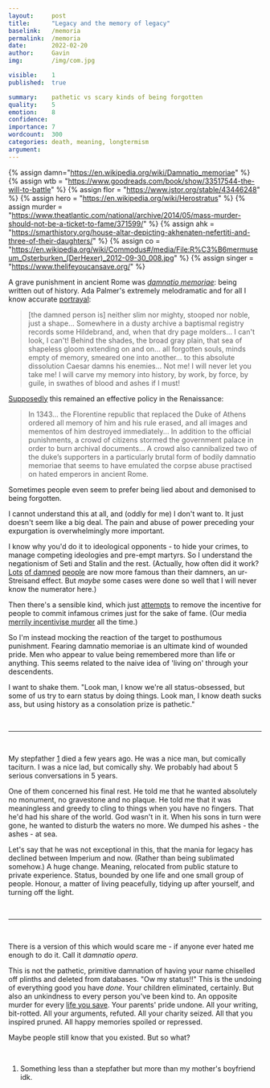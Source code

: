 ```yaml
---
layout:     post
title:      "Legacy and the memory of legacy"
baselink:   /memoria
permalink:  /memoria
date:       2022-02-20
author:     Gavin   
img:        /img/com.jpg

visible:    1
published:  true

summary:    pathetic vs scary kinds of being forgotten
quality:    5
emotion: 	8
confidence: 
importance: 7
wordcount:  300
categories: death, meaning, longtermism
argument:   
---
```


{%	assign damn="https://en.wikipedia.org/wiki/Damnatio_memoriae"	%}
{%	assign wtb = "https://www.goodreads.com/book/show/33517544-the-will-to-battle" %}
{%	assign flor = "https://www.jstor.org/stable/43446248"	%}
{% 	assign hero = "https://en.wikipedia.org/wiki/Herostratus" 	%}
{% 	assign murder = "https://www.theatlantic.com/national/archive/2014/05/mass-murder-should-not-be-a-ticket-to-fame/371599/"	%}
{%	assign ahk = "https://smarthistory.org/house-altar-depicting-akhenaten-nefertiti-and-three-of-their-daughters/"	%}
{%	assign co = "https://en.wikipedia.org/wiki/Commodus#/media/File:R%C3%B6mermuseum_Osterburken_(DerHexer)_2012-09-30_008.jpg"		%}
{%	assign singer = "https://www.thelifeyoucansave.org/"		%}



A grave punishment in ancient Rome was _<a href="{{damn}}">damnatio memoriae</a>_: being written out of history. Ada Palmer's extremely melodramatic and for all I know accurate <a href="{{wtb}}">portrayal</a>:

> [the damned person is] neither slim nor mighty, stooped nor noble, just a shape... Somewhere in a dusty archive a baptismal registry records some Hildebrand, and, when that dry page molders... I can't look, I can't! Behind the shades, the broad gray plain, that sea of shapeless gloom extending on and on... all forgotten souls, minds empty of memory, smeared one into another... to this absolute dissolution Caesar damns his enemies... Not me! I will never let you take me! I will carve my memory into history, by work, by force, by guile, in swathes of blood and ashes if I must!

<a href="{{flor}}">Supposedly</a> this remained an effective policy in the Renaissance:

> In 1343... the Florentine republic that replaced the Duke of Athens ordered all memory of him and his rule erased, and all images and mementos of him destroyed immediately... In addition to the official punishments, a crowd of citizens stormed the government palace in order to
burn archival documents... A crowd also cannibalized two of the duke’s supporters in a particularly brutal form of bodily damnatio memoriae that seems to have emulated
the corpse abuse practised on hated emperors in ancient Rome.


Sometimes people even seem to prefer being lied about and demonised to being forgotten.

I cannot understand this at all, and (oddly for me) I don't want to. It just doesn't seem like a big deal. The pain and abuse of power preceding your expurgation is overwhelmingly more important. 

I know why you'd do it to ideological opponents - to hide your crimes, to manage competing ideologies and pre-empt martyrs. So I understand the negationism of Seti and Stalin and the rest. (Actually, how often did it work? <a href="{{hero}}">Lots</a> <a href="{{ahk}}">of damned</a> <a href="{{co}}">people</a> are now more famous than their damners, an ur-Streisand effect. But _maybe_ some cases were done so well that I will never know the numerator here.) 

Then there's a sensible kind, which just <a href="{{hero}}">attempts</a> to remove the incentive for people to commit infamous crimes just for the sake of fame. (Our media <a href="{{murder}}">merrily incentivise murder</a> all the time.)

So I'm instead mocking the reaction of the target to posthumous punishment. Fearing damnatio memoriae is an ultimate kind of wounded pride. Men who appear to value being remembered more than life or anything. This seems related to the naive idea of 'living on' through your descendents.

I want to shake them. "Look man, I know we're all status-obsessed, but some of us try to earn status by doing things. Look man, I know death sucks ass, but using history as a consolation prize is pathetic." 

<br>

---

<br>

My stepfather <a href="#fn:1" id="fnref:1">1</a> died a few years ago. He was a nice man, but comically taciturn. I was a nice lad, but comically shy. We probably had about 5 serious conversations in 5 years. 

One of them concerned his final rest. He told me that he wanted absolutely no monument, no gravestone and no plaque. He told me that it was meaningless and greedy to cling to things when you have no fingers. That he'd had his share of the world. God wasn't in it. When his sons in turn were gone, he wanted to disturb the waters no more. We dumped his ashes - the ashes - at sea.

Let's say that he was not exceptional in this, that the mania for legacy has declined between Imperium and now. (Rather than being sublimated somehow.) A huge change. Meaning, relocated from public stature to private experience. Status, bounded by one life and one small group of people. Honour, a matter of living peacefully, tidying up after yourself, and turning off the light.

<br>

---

<br>

There is a version of this which would scare me - if anyone ever hated me enough to do it. Call it _damnatio opera_.

This is not the pathetic, primitive damnation of having your name chiselled off plinths and deleted from databases. "Ow my status!!" This is the undoing of everything good you have _done_. Your children eliminated, certainly. But also an unkindness to every person you've been kind to. An opposite murder for every <a href="{{singer}}">life you save</a>. Your parents' pride undone. All your writing, bit-rotted. All your arguments, refuted. All your charity seized. All that you inspired pruned. All happy memories spoiled or repressed.

Maybe people still know that you existed. But so what?

<br>

<div class="footnotes">

<ol>
    <!-- 1 -->
    <li class="footnote" id="fn:1">
    	Something less than a stepfather but more than my mother's boyfriend idk.
    </li>
</ol>

</div>